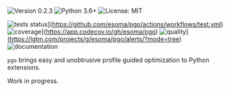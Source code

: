 ![Version 0.2.3](https://img.shields.io/badge/version-0.2.3-blue?style=flat-square)
![Python 3.6+](https://img.shields.io/badge/python-3.6%2B-blue?style=flat-square)
![License: MIT](https://img.shields.io/badge/license-MIT-blue?style=flat-square)

![tests status](https://img.shields.io/github/workflow/status/esoma/pgo/test?label=tests&style=flat-square)](https://github.com/esoma/pgo/actions/workflows/test.yml)
![coverage](https://img.shields.io/codecov/c/github/esoma/pgo?style=flat-square)](https://app.codecov.io/gh/esoma/pgo)
![quality](https://img.shields.io/lgtm/grade/python/github/esoma/pgo?label=quality&style=flat-square)](https://lgtm.com/projects/g/esoma/pgo/alerts/?mode=tree)
![documentation](https://img.shields.io/readthedocs/pgo?style=flat-square)

`pgo` brings easy and unobtrusive profile guided optimization to Python
extensions.

Work in progress.